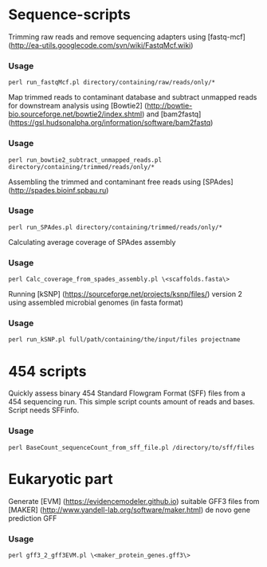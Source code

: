 Sequence-scripts
================

Trimming raw reads and remove sequencing adapters using [fastq-mcf] (http://ea-utils.googlecode.com/svn/wiki/FastqMcf.wiki)

### Usage
    perl run_fastqMcf.pl directory/containing/raw/reads/only/*

Map trimmed reads to contaminant database and subtract unmapped reads for downstream analysis using [Bowtie2] (http://bowtie-bio.sourceforge.net/bowtie2/index.shtml) and [bam2fastq] (https://gsl.hudsonalpha.org/information/software/bam2fastq)

### Usage
    perl run_bowtie2_subtract_unmapped_reads.pl directory/containing/trimmed/reads/only/*

Assembling the trimmed and contaminant free reads using [SPAdes] (http://spades.bioinf.spbau.ru)

### Usage
    perl run_SPAdes.pl directory/containing/trimmed/reads/only/*

Calculating average coverage of SPAdes assembly

### Usage
    perl Calc_coverage_from_spades_assembly.pl \<scaffolds.fasta\>

Running [kSNP] (https://sourceforge.net/projects/ksnp/files/) version 2 using assembled microbial genomes (in fasta format)

### Usage
    perl run_kSNP.pl full/path/containing/the/input/files projectname

454 scripts
===========

Quickly assess binary 454 Standard Flowgram Format (SFF) files from a 454 sequencing run. This simple script counts amount of reads and bases. Script needs SFFinfo.

### Usage
    perl BaseCount_sequenceCount_from_sff_file.pl /directory/to/sff/files

Eukaryotic part
================

Generate [EVM] (https://evidencemodeler.github.io) suitable GFF3 files from [MAKER] (http://www.yandell-lab.org/software/maker.html) de novo gene prediction GFF

### Usage
    perl gff3_2_gff3EVM.pl \<maker_protein_genes.gff3\>

